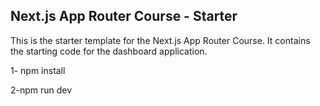 ## Next.js App Router Course - Starter

This is the starter template for the Next.js App Router Course. It contains the starting code for the dashboard application.

1- npm install

2-npm run dev
